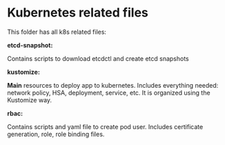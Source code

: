 # Kubernetes related files

This folder has all k8s related files:

**etcd-snapshot:**

Contains scripts to download etcdctl and create etcd snapshots

**kustomize:**

**Main** resources to deploy app to kubernetes. Includes everything needed: network policy, HSA, deployment, service, etc.
It is organized using the Kustomize way.


**rbac:**

Contains scripts and yaml file to create pod user. Includes certificate generation, role,
role binding files.
